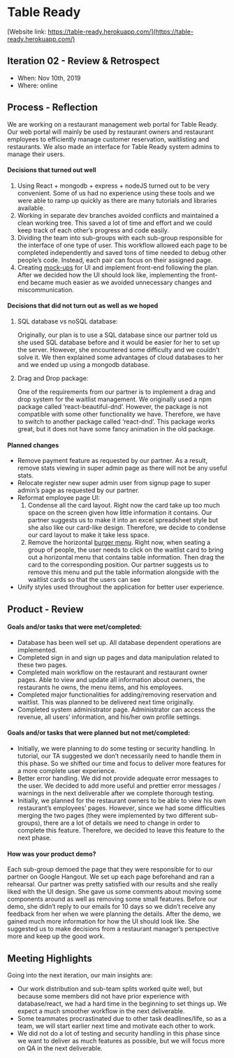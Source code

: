 # Table Ready

[Website link: https://table-ready.herokuapp.com/](https://table-ready.herokuapp.com/)


## Iteration 02 - Review & Retrospect

 * When: Nov 10th, 2019
 * Where: online

## Process - Reflection

We are working on a restaurant management web portal for Table Ready. Our web portal will mainly be used by restaurant owners and restaurant employees to efficiently manage customer reservation, waitlisting and restaurants. We also made an interface for Table Ready system admins to manage their users.

#### Decisions that turned out well

1. Using React + mongodb + express + nodeJS turned out to be very convenient. Some of us had no experience using these tools and we were able to ramp up quickly as there are many tutorials and libraries available. 
2. Working in separate dev branches avoided conflicts and maintained a clean working tree. This saved a lot of time and effort and we could keep track of each other’s progress and code easily. 
3. Dividing the team into sub-groups with each sub-group responsible for the interface of one type of user. This workflow allowed each page to be completed independently and saved tons of time needed to debug other people’s code. Instead, each pair can focus on their assigned page. 
4. Creating [mock-ups](https://docs.google.com/presentation/d/1g1dHOyj21-MOzF1t34b7JpvGQRNcFAWaiYuNGUe0HvY/edit?usp=sharing) for UI and implement front-end following the plan. After we decided how the UI should look like, implementing the front-end became much easier as we avoided unnecessary changes and miscommunication.

#### Decisions that did not turn out as well as we hoped

1. SQL database vs noSQL database:

   Originally, our plan is to use a SQL database since our partner told us she used SQL database before and it would be easier for her to set up the server. However, she encountered some difficulty and we couldn’t solve it. We then explained some advantages of cloud databases to her and we ended up using a mongodb database.

2. Drag and Drop package:

   One of the requirements from our partner is to implement a drag and drop system for the waitlist management. We originally used a npm package called ‘react-beautiful-dnd’. However, the package is not compatible with some other functionality we have. Therefore, we have to switch to another package called ‘react-dnd’. This package works great, but it does not have some fancy animation in the old package.


#### Planned changes

- Remove payment feature as requested by our partner. As a result, remove stats viewing in super admin page as there will not be any useful stats.
- Relocate register new super admin user from signup page to super admin’s page as requested by our partner. 
- Reformat employee page UI:
  1. Condense all the card layout. Right now the card take up too much space on the screen given how little information it contains. Our partner suggests us to make it into an excel spreadsheet style but she also like our card-like design. Therefore, we decide to condense our card layout to make it take less space.
  2. Remove the horizontal [burger menu](https://github.com/negomi/react-burger-menu). Right now, when seating a group of people, the user needs to click on the waitlist card to bring out a horizontal menu that contains table information. Then drag the card to the corresponding position. Our partner suggests us to remove this menu and put the table information alongside with the waitlist cards so that the users can see 
- Unify styles used throughout the application for better user experience.


## Product - Review

#### Goals and/or tasks that were met/completed:

- Database has been well set up. All database dependent operations are implemented. 
- Completed sign in and sign up pages and data manipulation related to these two pages.
- Completed main workflow on the restaurant and restaurant owner pages. Able to view and update all information about owners, the restaurants he owns, the menu items, and his employees.
- Completed major functionalities for adding/removing reservation and waitlist. This was planned to be delivered next time originally. 
- Completed system administrator page. Administrator can access the revenue, all users’ information, and his/her own profile settings.

#### Goals and/or tasks that were planned but not met/completed:

- Initially, we were planning to do some testing or security handling. In tutorial, our TA suggested we don’t necessarily need to handle them in this phase. So we shifted our time and focus to deliver more features for a more complete user experience. 
- Better error handling. We did not provide adequate error messages to the user. We decided to add more useful and prettier error messages / warnings in the next deliverable after we complete thorough testing. 
- Initially, we planned for the restaurant owners to be able to view his own restaurant’s employees’ pages. However, since we had some difficulties merging the two pages (they were implemented by two different sub-groups), there are a lot of details we need to change in order to complete this feature. Therefore, we decided to leave this feature to the next phase.

#### How was your product demo?
Each sub-group demoed the page that they were responsible for to our partner on Google Hangout. We set up each page beforehand and ran a rehearsal. Our partner was pretty satisfied with our results and she really liked with the UI design. She gave us some comments about moving some components around as well as removing some small features. Before our demo, she didn’t reply to our emails for 10 days so we didn’t receive any feedback from her when we were planning the details. After the demo, we gained much more information for how the UI should look like. She suggested us to make decisions from a restaurant manager’s perspective more and keep up the good work. 

## Meeting Highlights

Going into the next iteration, our main insights are:

- Our work distribution and sub-team splits worked quite well, but because some members did not have prior experience with database/react, we had a hard time in the beginning to set things up. We expect a much smoother workflow in the next deliverable.
- Some teammates procrastinated due to other task deadlines/life, so as a team, we will start earlier next time and motivate each other to work.
- We did not do a lot of testing and security handling in this phase since we want to deliver as much features as possible, but we will focus more on QA in the next deliverable. 

  